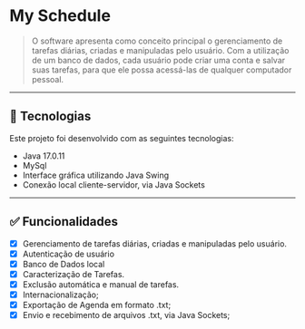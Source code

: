 # My Schedule

> O software apresenta como conceito principal o gerenciamento de tarefas diárias, criadas e manipuladas pelo usuário. Com a utilização de um banco de dados, cada usuário pode criar uma conta e salvar suas tarefas, para que ele possa acessá-las de qualquer computador pessoal.

---

## 🚀 Tecnologias

Este projeto foi desenvolvido com as seguintes tecnologias:

- Java 17.0.11
- MySql
- Interface gráfica utilizando Java Swing
- Conexão local cliente-servidor, via Java Sockets

---

## ✅ Funcionalidades 

- [x] Gerenciamento de tarefas diárias, criadas e manipuladas pelo usuário.
- [x] Autenticação de usuário
- [x] Banco de Dados local
- [x] Caracterização de Tarefas.
- [x] Exclusão automática e manual de tarefas.
- [x] Internacionalização;
- [x] Exportação de Agenda em formato .txt;
- [x] Envio e recebimento de arquivos .txt, via Java Sockets;
